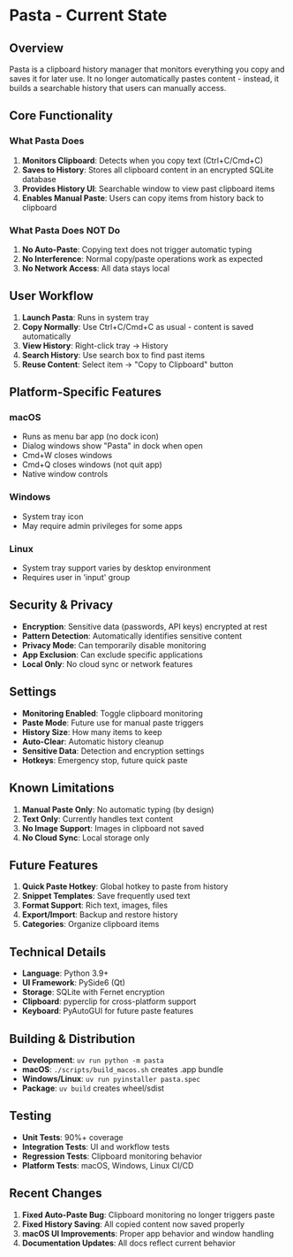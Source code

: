 # Pasta - Current State

## Overview

Pasta is a clipboard history manager that monitors everything you copy and saves it for later use. It no longer automatically pastes content - instead, it builds a searchable history that users can manually access.

## Core Functionality

### What Pasta Does

1. **Monitors Clipboard**: Detects when you copy text (Ctrl+C/Cmd+C)
2. **Saves to History**: Stores all clipboard content in an encrypted SQLite database
3. **Provides History UI**: Searchable window to view past clipboard items
4. **Enables Manual Paste**: Users can copy items from history back to clipboard

### What Pasta Does NOT Do

1. **No Auto-Paste**: Copying text does not trigger automatic typing
2. **No Interference**: Normal copy/paste operations work as expected
3. **No Network Access**: All data stays local

## User Workflow

1. **Launch Pasta**: Runs in system tray
2. **Copy Normally**: Use Ctrl+C/Cmd+C as usual - content is saved automatically
3. **View History**: Right-click tray → History
4. **Search History**: Use search box to find past items
5. **Reuse Content**: Select item → "Copy to Clipboard" button

## Platform-Specific Features

### macOS
- Runs as menu bar app (no dock icon)
- Dialog windows show "Pasta" in dock when open
- Cmd+W closes windows
- Cmd+Q closes windows (not quit app)
- Native window controls

### Windows
- System tray icon
- May require admin privileges for some apps

### Linux
- System tray support varies by desktop environment
- Requires user in 'input' group

## Security & Privacy

- **Encryption**: Sensitive data (passwords, API keys) encrypted at rest
- **Pattern Detection**: Automatically identifies sensitive content
- **Privacy Mode**: Can temporarily disable monitoring
- **App Exclusion**: Can exclude specific applications
- **Local Only**: No cloud sync or network features

## Settings

- **Monitoring Enabled**: Toggle clipboard monitoring
- **Paste Mode**: Future use for manual paste triggers
- **History Size**: How many items to keep
- **Auto-Clear**: Automatic history cleanup
- **Sensitive Data**: Detection and encryption settings
- **Hotkeys**: Emergency stop, future quick paste

## Known Limitations

1. **Manual Paste Only**: No automatic typing (by design)
2. **Text Only**: Currently handles text content
3. **No Image Support**: Images in clipboard not saved
4. **No Cloud Sync**: Local storage only

## Future Features

1. **Quick Paste Hotkey**: Global hotkey to paste from history
2. **Snippet Templates**: Save frequently used text
3. **Format Support**: Rich text, images, files
4. **Export/Import**: Backup and restore history
5. **Categories**: Organize clipboard items

## Technical Details

- **Language**: Python 3.9+
- **UI Framework**: PySide6 (Qt)
- **Storage**: SQLite with Fernet encryption
- **Clipboard**: pyperclip for cross-platform support
- **Keyboard**: PyAutoGUI for future paste features

## Building & Distribution

- **Development**: `uv run python -m pasta`
- **macOS**: `./scripts/build_macos.sh` creates .app bundle
- **Windows/Linux**: `uv run pyinstaller pasta.spec`
- **Package**: `uv build` creates wheel/sdist

## Testing

- **Unit Tests**: 90%+ coverage
- **Integration Tests**: UI and workflow tests
- **Regression Tests**: Clipboard monitoring behavior
- **Platform Tests**: macOS, Windows, Linux CI/CD

## Recent Changes

1. **Fixed Auto-Paste Bug**: Clipboard monitoring no longer triggers paste
2. **Fixed History Saving**: All copied content now saved properly
3. **macOS UI Improvements**: Proper app behavior and window handling
4. **Documentation Updates**: All docs reflect current behavior

